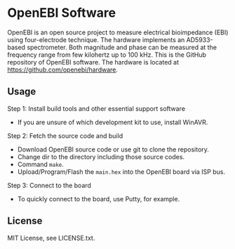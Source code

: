 # OpenEBI Software

OpenEBI is an open source project to measure electrical bioimpedance (EBI) using four-electrode technique. The hardware implements an AD5933-based spectrometer. Both magnitude and phase can be measured at the frequency range from few kilohertz up to 100 kHz. This is the GitHub repository of OpenEBI software. The hardware is located at https://github.com/openebi/hardware.

## Usage

Step 1: Install build tools and other essential support software

- If you are unsure of which development kit to use, install WinAVR.

Step 2: Fetch the source code and build

- Download OpenEBI source code or use git to clone the repository.
- Change dir to the directory including those source codes.
- Command `make`.
- Upload/Program/Flash the `main.hex` into the OpenEBI board via ISP bus.

Step 3: Connect to the board

- To quickly connect to the board, use Putty, for example.

## License

MIT License, see LICENSE.txt.

